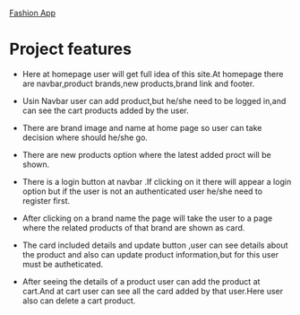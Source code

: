 
[Fashion App](https://fashion-app-de3f4.web.app/)

# Project features

- Here at homepage user will get full idea of this site.At homepage there are navbar,product brands,new products,brand link and footer. 

- Usin Navbar user can add product,but he/she need to be logged in,and can see the cart products added by the user.

- There are brand image and name at home page so user can take decision where should he/she go.

- There are new products option where the latest added proct will be shown.

- There is a login button at navbar .If clicking on it there will appear a login option but if the user is not an authenticated user he/she need to register first.
- After clicking on a brand name the page will take the user to a page where the related products of that brand are shown as card.
- The card included details and update button ,user can see details about the product and also can update product information,but for this user must be autheticated.
- After seeing the details of a product user can add the product at cart.And at cart user can see all the card added by that user.Here user also can delete a cart product.